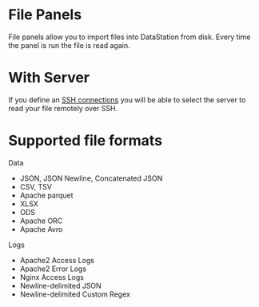 # File Panels

File panels allow you to import files into DataStation from
disk. Every time the panel is run the file is read again.

# With Server

If you define an [SSH connections](./SSH_Connections.md) you will be
able to select the server to read your file remotely over SSH.

# Supported file formats

Data

* JSON, JSON Newline, Concatenated JSON
* CSV, TSV
* Apache parquet
* XLSX
* ODS
* Apache ORC
* Apache Avro

Logs

* Apache2 Access Logs
* Apache2 Error Logs
* Nginx Access Logs
* Newline-delimited JSON
* Newline-delimited Custom Regex
